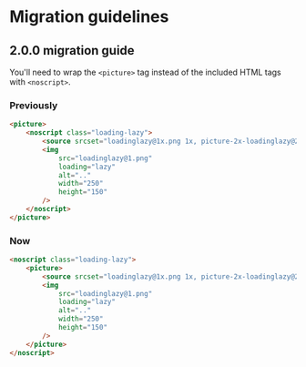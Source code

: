 # Migration guidelines

## 2.0.0 migration guide

You'll need to wrap the `<picture>` tag instead of the included HTML tags with `<noscript>`.

### Previously

```html
<picture>
	<noscript class="loading-lazy">
		<source srcset="loadinglazy@1x.png 1x, picture-2x-loadinglazy@2x.png 2x" />
		<img
			src="loadinglazy@1.png"
			loading="lazy"
			alt=".."
			width="250"
			height="150"
		/>
	</noscript>
</picture>
```

### Now

```html
<noscript class="loading-lazy">
	<picture>
		<source srcset="loadinglazy@1x.png 1x, picture-2x-loadinglazy@2x.png 2x" />
		<img
			src="loadinglazy@1.png"
			loading="lazy"
			alt=".."
			width="250"
			height="150"
		/>
	</picture>
</noscript>
```
